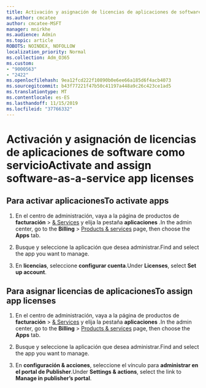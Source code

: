 ```yaml
---
title: Activación y asignación de licencias de aplicaciones de software como servicio
ms.author: cmcatee
author: cmcatee-MSFT
manager: mnirkhe
ms.audience: Admin
ms.topic: article
ROBOTS: NOINDEX, NOFOLLOW
localization_priority: Normal
ms.collection: Adm_O365
ms.custom:
- "9000563"
- "2422"
ms.openlocfilehash: 9ea12fcd222f10890b0e6ee66a185d6f4acb4073
ms.sourcegitcommit: b43f77221f47b50c41197a448a9c26c423ce1ad5
ms.translationtype: MT
ms.contentlocale: es-ES
ms.lasthandoff: 11/15/2019
ms.locfileid: "37766332"
---
```

# <a name="activate-and-assign-software-as-a-service-app-licenses"></a><span data-ttu-id="415d4-102">Activación y asignación de licencias de aplicaciones de software como servicio</span><span class="sxs-lookup"><span data-stu-id="415d4-102">Activate and assign software-as-a-service app licenses</span></span> 

## <a name="to-activate-apps"></a><span data-ttu-id="415d4-103">Para activar aplicaciones</span><span class="sxs-lookup"><span data-stu-id="415d4-103">To activate apps</span></span>

1. <span data-ttu-id="415d4-104">En el centro de administración, vaya a la página de productos de **facturación** > [& Services](https://go.microsoft.com/fwlink/p/?linkid=842054) y elija la pestaña **aplicaciones** .</span><span class="sxs-lookup"><span data-stu-id="415d4-104">In the admin center, go to the **Billing** > [Products & services](https://go.microsoft.com/fwlink/p/?linkid=842054) page, then choose the **Apps** tab.</span></span>

2. <span data-ttu-id="415d4-105">Busque y seleccione la aplicación que desea administrar.</span><span class="sxs-lookup"><span data-stu-id="415d4-105">Find and select the app you want to manage.</span></span>

3. <span data-ttu-id="415d4-106">En **licencias**, seleccione **configurar cuenta**.</span><span class="sxs-lookup"><span data-stu-id="415d4-106">Under **Licenses**, select **Set up account**.</span></span>  

## <a name="to-assign-app-licenses"></a><span data-ttu-id="415d4-107">Para asignar licencias de aplicaciones</span><span class="sxs-lookup"><span data-stu-id="415d4-107">To assign app licenses</span></span>

1. <span data-ttu-id="415d4-108">En el centro de administración, vaya a la página de productos de **facturación** > [& Services](https://go.microsoft.com/fwlink/p/?linkid=842054) y elija la pestaña **aplicaciones** .</span><span class="sxs-lookup"><span data-stu-id="415d4-108">In the admin center, go to the **Billing** > [Products & services](https://go.microsoft.com/fwlink/p/?linkid=842054) page, then choose the **Apps** tab.</span></span>

2. <span data-ttu-id="415d4-109">Busque y seleccione la aplicación que desea administrar.</span><span class="sxs-lookup"><span data-stu-id="415d4-109">Find and select the app you want to manage.</span></span>  

3. <span data-ttu-id="415d4-110">En **configuración & acciones**, seleccione el vínculo para **administrar en el portal de Publisher**.</span><span class="sxs-lookup"><span data-stu-id="415d4-110">Under **Settings & actions**, select the link to **Manage in publisher’s portal**.</span></span>